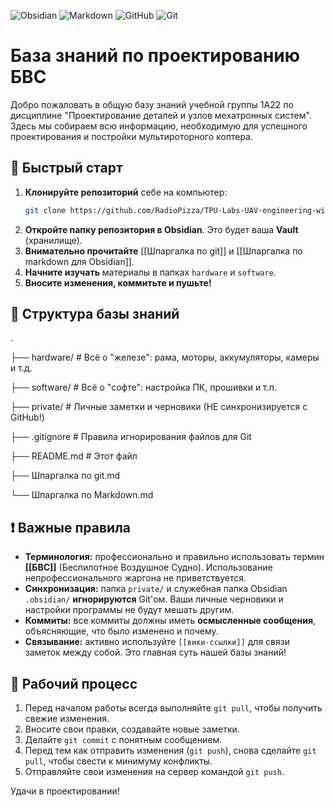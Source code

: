 ![Obsidian](https://img.shields.io/badge/Obsidian-%23483699.svg?style=for-the-badge&logo=obsidian&logoColor=white)
![Markdown](https://img.shields.io/badge/markdown-%23000000.svg?style=for-the-badge&logo=markdown&logoColor=white)
![GitHub](https://img.shields.io/badge/github-%23121011.svg?style=for-the-badge&logo=github&logoColor=white)
![Git](https://img.shields.io/badge/git-%23F05033.svg?style=for-the-badge&logo=git&logoColor=white)

# База знаний по проектированию БВС

Добро пожаловать в общую базу знаний учебной группы 1А22 по дисциплине "Проектирование деталей и узлов мехатронных систем". Здесь мы собираем всю информацию, необходимую для успешного проектирования и постройки мультироторного коптера.

## 🚀 Быстрый старт

1.  **Клонируйте репозиторий** себе на компьютер:
    ```bash
    git clone https://github.com/RadioPizza/TPU-Labs-UAV-engineering-wiki.git
    ```
2.  **Откройте папку репозитория в Obsidian**. Это будет ваша **Vault** (хранилище).
3.  **Внимательно прочитайте** [[Шпаргалка по git]] и [[Шпаргалка по markdown для Obsidian]].
4.  **Начните изучать** материалы в папках `hardware` и `software`.
5.  **Вносите изменения, коммитьте и пушьте!**

## 📁 Структура базы знаний
.

├── hardware/ # Всё о "железе": рама, моторы, аккумуляторы, камеры и т.д.

├── software/ # Всё о "софте": настройка ПК, прошивки и т.п.

├── private/ # Личные заметки и черновики (НЕ синхронизируется с GitHub!)

├── .gitignore # Правила игнорирования файлов для Git

├── README.md # Этот файл

├── Шпаргалка по git.md

└── Шпаргалка по Markdown.md


## ❗ Важные правила

*   **Терминология:** профессионально и правильно использовать термин **[[БВС]]** (Беспилотное Воздушное Судно). Использование непрофессионального жаргона не приветствуется.
*   **Синхронизация:** папка `private/` и служебная папка Obsidian `.obsidian/` **игнорируются** Git'ом. Ваши личные черновики и настройки программы не будут мешать другим.
*   **Коммиты:** все коммиты должны иметь **осмысленные сообщения**, объясняющие, что было изменено и почему.
*   **Связывание:** активно используйте `[[вики-ссылки]]` для связи заметок между собой. Это главная суть нашей базы знаний!

## 👥 Рабочий процесс

1.  Перед началом работы всегда выполняйте `git pull`, чтобы получить свежие изменения.
2.  Вносите свои правки, создавайте новые заметки.
3.  Делайте `git commit` с понятным сообщением.
4.  Перед тем как отправить изменения (`git push`), снова сделайте `git pull`, чтобы свести к минимуму конфликты.
5.  Отправляйте свои изменения на сервер командой `git push`.

Удачи в проектировании!

